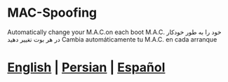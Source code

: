# MAC-Spoofing

Automatically change your M.A.C.on each boot
M.A.C. خود را به طور خودکار در هر بوت تغییر دهید
Cambia automáticamente tu M.A.C. en cada arranque

# [English](https://github.com/HowardlRoark/MAC-Spoofing/blob/main/English.md) | [Persian](https://github.com/HowardlRoark/MAC-Spoofing/blob/main/Persian.md) | [Español](https://github.com/HowardlRoark/MAC-Spoofing/blob/main/Spanish.md)
# 
